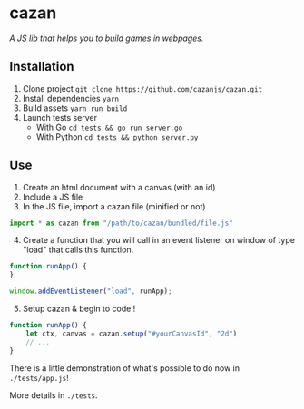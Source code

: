 # cazan
 
*A JS lib that helps you to build games in webpages.*

## Installation

1) Clone project
``git clone https://github.com/cazanjs/cazan.git``
2) Install dependencies
``yarn``
3) Build assets
``yarn run build``
4) Launch tests server
   - With Go ``cd tests && go run server.go``
   - With Python ``cd tests && python server.py``

## Use

1) Create an html document with a canvas (with an id)
2) Include a JS file
3) In the JS file, import a cazan file (minified or not)
```js
import * as cazan from "/path/to/cazan/bundled/file.js"
```
4) Create a function that you will call in an event listener on window of type "load" that calls this function.
```js
function runApp() {
}

window.addEventListener("load", runApp);
```
5) Setup cazan & begin to code !
```js
function runApp() {
    let ctx, canvas = cazan.setup("#yourCanvasId", "2d")
    // ...
}
```
There is a little demonstration of what's possible to do now in `./tests/app.js`!

More details in `./tests`.
